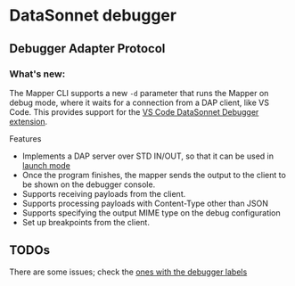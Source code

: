 # DataSonnet debugger

## Debugger Adapter Protocol

### What's new:

The Mapper CLI supports a new `-d` parameter that runs the Mapper on debug mode, where it waits for a connection from a DAP client, like VS Code. This provides support for the [VS Code DataSonnet Debugger extension](https://marketplace.visualstudio.com/items?itemName=PortX.datasonnet-vscode-debugger).

Features 

* Implements a DAP server over STD IN/OUT, so that it can be used in [launch mode](https://microsoft.github.io/debug-adapter-protocol/overview)
* Once the program finishes, the mapper sends the output to the client to be shown on the debugger console.
* Supports receiving payloads from the client.
* Supports processing payloads with Content-Type other than JSON
* Supports specifying the output MIME type on the debug configuration
* Set up breakpoints from the client.

## TODOs

There are some issues; check the [ones with the debugger labels](https://github.com/datasonnet/datasonnet-mapper/issues?q=is:issue+is:open+label:debugger)

